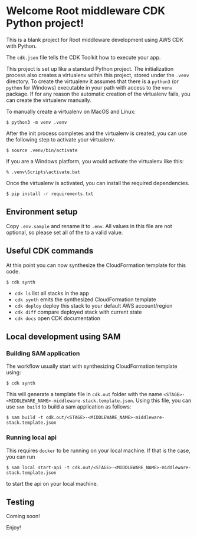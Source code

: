 
# Welcome Root middleware CDK Python project!

This is a blank project for Root middleware development using AWS CDK with Python.

The `cdk.json` file tells the CDK Toolkit how to execute your app.

This project is set up like a standard Python project.  The initialization
process also creates a virtualenv within this project, stored under the `.venv`
directory.  To create the virtualenv it assumes that there is a `python3`
(or `python` for Windows) executable in your path with access to the `venv`
package. If for any reason the automatic creation of the virtualenv fails,
you can create the virtualenv manually.

To manually create a virtualenv on MacOS and Linux:

```
$ python3 -m venv .venv
```

After the init process completes and the virtualenv is created, you can use the following
step to activate your virtualenv.

```
$ source .venv/bin/activate
```

If you are a Windows platform, you would activate the virtualenv like this:

```
% .venv\Scripts\activate.bat
```

Once the virtualenv is activated, you can install the required dependencies.

```
$ pip install -r requirements.txt
```

## Environment setup
Copy `.env.sample` and rename it to `.env`. All values in this file are not optional, so
please set all of the to a valid value.

## Useful CDK commands

At this point you can now synthesize the CloudFormation template for this code.

```
$ cdk synth
```


 * `cdk ls`          list all stacks in the app
 * `cdk synth`       emits the synthesized CloudFormation template
 * `cdk deploy`      deploy this stack to your default AWS account/region
 * `cdk diff`        compare deployed stack with current state
 * `cdk docs`        open CDK documentation


## Local development using SAM

### Building SAM application
The workflow usually start with synthesizing CloudFormation template using:

```
$ cdk synth
```

This will generate a template file in `cdk.out` folder with the
name `<STAGE>-<MIDDLEWARE_NAME>-middleware-stack.template.json`. Using this file, you can 
use `sam build` to build a sam application as follows:

```
$ sam build -t cdk.out/<STAGE>-<MIDDLEWARE_NAME>-middleware-stack.template.json
```

### Running local api
This requires `docker` to be running on your local machine. If that is the case, you can run

```
$ sam local start-api -t cdk.out/<STAGE>-<MIDDLEWARE_NAME>-middleware-stack.template.json
```
to start the api on your local machine.

## Testing
Coming soon!

Enjoy!
